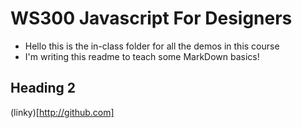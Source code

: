WS300 Javascript For Designers
=====
* Hello this is the in-class folder for all the demos in this course
* I'm writing this readme to teach some MarkDown basics!

Heading 2
----

(linky)[http://github.com]